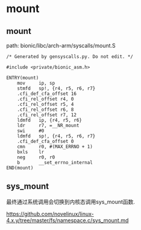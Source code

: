 mount
========================================

mount
----------------------------------------

path: bionic/libc/arch-arm/syscalls/mount.S
```
/* Generated by gensyscalls.py. Do not edit. */

#include <private/bionic_asm.h>

ENTRY(mount)
    mov     ip, sp
    stmfd   sp!, {r4, r5, r6, r7}
    .cfi_def_cfa_offset 16
    .cfi_rel_offset r4, 0
    .cfi_rel_offset r5, 4
    .cfi_rel_offset r6, 8
    .cfi_rel_offset r7, 12
    ldmfd   ip, {r4, r5, r6}
    ldr     r7, =__NR_mount
    swi     #0
    ldmfd   sp!, {r4, r5, r6, r7}
    .cfi_def_cfa_offset 0
    cmn     r0, #(MAX_ERRNO + 1)
    bxls    lr
    neg     r0, r0
    b       __set_errno_internal
END(mount)
```

sys_mount
----------------------------------------

最终通过系统调用会切换到内核态调用sys_mount函数.

https://github.com/novelinux/linux-4.x.y/tree/master/fs/namespace.c/sys_mount.md
